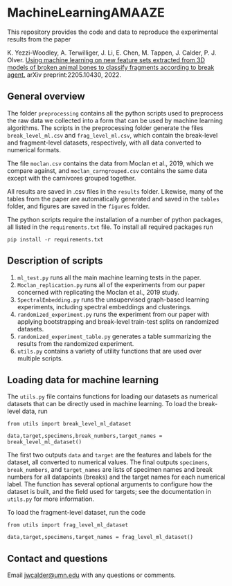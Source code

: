 # MachineLearningAMAAZE

This repository provides the code and data to reproduce the experimental results from the paper

K. Yezzi-Woodley, A. Terwilliger, J. Li, E. Chen, M. Tappen, J. Calder, P. J. Olver. [Using machine learning on new feature sets extracted from 3D models of broken animal bones to classify fragments according to break agent.](https://arxiv.org/abs/2205.10430) arXiv preprint:2205.10430, 2022.

## General overview

The folder `preprocessing` contains all the python scripts used to preprocess the raw data we collected into a form that can be used by machine learning algorithms. The scripts in the preprocessing folder generate the files `break_level_ml.csv` and `frag_level_ml.csv`, which contain the break-level and fragment-level datasets, respectively, with all data converted to numerical formats. 

The file `moclan.csv` contains the data from Moclan et al., 2019, which we compare against, and `moclan_carngrouped.csv` contains the same data except with the carnivores grouped together.

All results are saved in .csv files in the `results` folder. Likewise, many of the tables from the paper are automatically generated and saved in the `tables` folder, and figures are saved in the `figures` folder. 

The python scripts require the installation of a number of python packages, all listed in the `requirements.txt` file. To install all required packages run
```
pip install -r requirements.txt
```

## Description of scripts

1. `ml_test.py` runs all the main machine learning tests in the paper.
2. `Moclan_replication.py` runs all of the experiments from our paper concerned with replicating the Moclan et al., 2019 study.
3. `SpectralEmbedding.py` runs the unsupervised graph-based learning experiments, including spectral embeddings and clusterings.
4. `randomized_experiment.py` runs the experiment from our paper with applying bootstrapping and break-level train-test splits on randomized datasets.
5. `randomized_experiment_table.py` generates a table summarizing the results from the randomized experiment.
6. `utils.py` contains a variety of utility functions that are used over multiple scripts.

## Loading data for machine learning

The `utils.py` file contains functions for loading our datasets as numerical datasets that can be directly used in machine learning. To load the break-level data, run
```
from utils import break_level_ml_dataset

data,target,specimens,break_numbers,target_names = break_level_ml_dataset()
```
The first two outputs `data` and `target` are the features and labels for the dataset, all converted to numerical values. The final outputs `specimens`, `break_numbers`, and `target_names` are lists of specimen names and break numbers for all datapoints (breaks) and the target names for each numerical label. The function has several optional arguments to configure how the dataset is built, and the field used for targets; see the documentation in `utils.py` for more information.

To load the fragment-level dataset, run the code
```
from utils import frag_level_ml_dataset

data,target,specimens,target_names = frag_level_ml_dataset()
```


## Contact and questions

Email <jwcalder@umn.edu> with any questions or comments.

